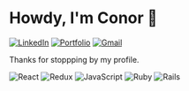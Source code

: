 # Howdy, I'm Conor 👋

[![LinkedIn](https://img.shields.io/badge/linkedin-%230077B5.svg?style=for-the-badge&logo=linkedin&logoColor=white)](https://www.linkedin.com/in/conor-follette/)
[![Portfolio](https://img.shields.io/badge/Portfolio-%23000000.svg?style=for-the-badge&logo=firefox&logoColor=#FF7139)](https://conorjoseph.netlify.app/#Home)
[![Gmail](https://img.shields.io/badge/Gmail-D14836?style=for-the-badge&logo=gmail&logoColor=white)](mailto:conor.follette@gmail.com)

Thanks for stoppping by my profile.

![React](https://img.shields.io/badge/react-%2320232a.svg?style=for-the-badge&logo=react&logoColor=%2361DAFB)
![Redux](https://img.shields.io/badge/redux-%23593d88.svg?style=for-the-badge&logo=redux&logoColor=white)
![JavaScript](https://img.shields.io/badge/javascript-%23323330.svg?style=for-the-badge&logo=javascript&logoColor=%23F7DF1E)
![Ruby](https://img.shields.io/badge/ruby-%23CC342D.svg?style=for-the-badge&logo=ruby&logoColor=white)
![Rails](https://img.shields.io/badge/rails-%23CC0000.svg?style=for-the-badge&logo=ruby-on-rails&logoColor=white)
 



